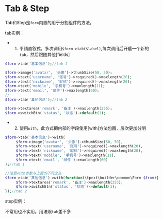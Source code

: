 # Tab & Step

Tab和Step是`form`内置的用于分割组件的方法。

tab实例：

- 1. 平铺直叙式，多次调用`$form->tab($label)`,每次调用后开启一个新的`tab`，然后跟随其他[fields]

```php
$form->tab('基本信息');//tab 1

$form->image('avatar', '头像')->thumbSize(50, 50);
$form->text('username', '账号')->required()->maxlength(20);
$form->text('nickname', '昵称')->required()->maxlength(20);
$form->text('mobile', '手机号')->maxlength(11);
$form->text('email', '邮件')->maxlength(60);
//
$form->tab('其他信息');//tab 2

$form->textarea('remark', '备注')->maxlength(255);
$form->switchBtn('status', '状态')->default(1);
```

- 2. 使用`with`，此方式把内部的字段使用[with]方法包围，层次更加分明

```php
$form->tab('基本信息')->with(
     $form->image('avatar', '头像')->thumbSize(50, 50),
     $form->text('username', '账号')->required()->maxlength(20),
     $form->text('nickname', '昵称')->required()->maxlength(20),
     $form->text('mobile', '手机号')->maxlength(11),
     $form->text('email', '邮件')->maxlength(60)
);//tab 1

//注意with参数与上面的不同之处
$form->tab('其他信息')->with(function(\tpext\builder\common\Form $from){
     $form->textarea('remark', '备注')->maxlength(255);
     $form->switchBtn('status', '状态')->default(1);
});//tab 2
```

step实例：

不常用也不实用，用法跟`tab`差不多
